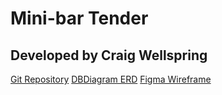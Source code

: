 # Mini-bar Tender
## Developed by Craig Wellspring

[Git Repository](https://github.com/Craig-Wellspring/minibar-tender)
[DBDiagram ERD](https://dbdiagram.io/d/6126a2876dc2bb6073bb8285)
[Figma Wireframe](https://www.figma.com/file/7LuZMQfERon11eZ3lMgHTU/MinibarTender?node-id=0%3A1)